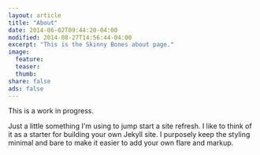 ```yaml
---
layout: article
title: "About"
date: 2014-06-02T09:44:20-04:00
modified: 2014-08-27T14:56:44-04:00
excerpt: "This is the Skinny Bones about page."
image:
  feature:
  teaser:
  thumb:
share: false
ads: false
---
```


This is a work in progress.

Just a little something I'm using to jump start a site refresh. I like to think of it as a starter for building your own Jekyll site. I purposely keep the styling minimal and bare to make it easier to add your own flare and markup.
